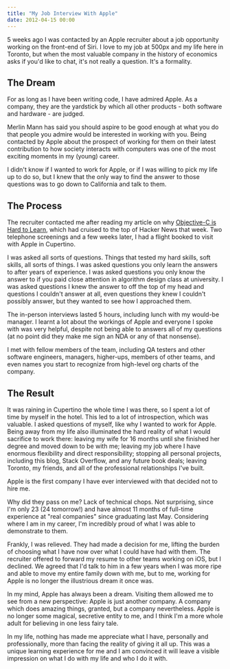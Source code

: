 ```yaml
---
title: "My Job Interview With Apple"
date: 2012-04-15 00:00
---
```


5 weeks ago I was contacted by an Apple recruiter about a job opportunity working on the front-end of Siri. I love to my job at 500px and my life here in Toronto, but when the most valuable company in the history of economics asks if you'd like to chat, it's not really a question. It's a formality. 



## The Dream

For as long as I have been writing code, I have admired Apple. As a company, they are the yardstick by which all other products - both software and hardware - are judged.

Merlin Mann has said you should aspire to be good enough at what you do that people you admire would be interested in working with you. Being contacted by Apple about the prospect of working for them on their latest contribution to how society interacts with computers was one of the most exciting moments in my (young) career.

I didn't know if I wanted to work for Apple, or if I was willing to pick my life up to do so, but I knew that the only way to find the answer to those questions was to go down to California and talk to them.

## The Process

The recruiter contacted me after reading my article on why [Objective-C is Hard to Learn](https://ashfurrow.com/2012/03/why-objective-c-is-hard/), which had cruised to the top of Hacker News that week. Two telephone screenings and a few weeks later, I had a flight booked to visit with Apple in Cupertino.

I was asked all sorts of questions. Things that tested my hard skills, soft skills, all sorts of things. I was asked questions you only learn the answers to after years of experience. I was asked questions you only know the answer to if you paid close attention in algorithm design class at university. I was asked questions I knew the answer to off the top of my head and questions I couldn't answer at all, even questions they knew I couldn't possibly answer, but they wanted to see how I approached them.

The in-person interviews lasted 5 hours, including lunch with my would-be manager. I learnt a lot about the workings of Apple and everyone I spoke with was very helpful, despite not being able to answers all of my questions (at no point did they make me sign an NDA or any of that nonsense).

I met with fellow members of the team, including QA testers and other software engineers, managers, higher-ups, members of other teams, and even names you start to recognize from high-level org charts of the company.

## The Result

It was raining in Cupertino the whole time I was there, so I spent a lot of time by myself in the hotel. This led to a lot of introspection, which was valuable. I asked questions of myself, like why I wanted to work for Apple. Being away from my life also illuminated the hard reality of what I would sacrifice to work there: leaving my wife for 16 months until she finished her degree and moved down to be with me; leaving my job where I have enormous flexibility and direct responsibility; stopping all personal projects, including this blog, Stack Overflow, and any future book deals; leaving Toronto, my friends, and all of the professional relationships I've built.

Apple is the first company I have ever interviewed with that decided not to hire me.

Why did they pass on me? Lack of technical chops. Not surprising, since I'm only 23 (24 tomorrow!) and have almost 11 months of full-time experience at "real companies" since graduating last May. Considering where I am in my career, I'm incredibly proud of what I was able to demonstrate to them.

Frankly, I was relieved. They had made a decision for me, lifting the burden of choosing what I have now over what I could have had with them. The recruiter offered to forward my resume to other teams working on iOS, but I declined. We agreed that I'd talk to him in a few years when I was more ripe and able to move my entire family down with me, but to me, working for Apple is no longer the illustrious dream it once was.

In my mind, Apple has always been a dream. Visiting them allowed me to see from a new perspective: Apple is just another company. A company which does amazing things, granted, but a company nevertheless. Apple is no longer some magical, secretive entity to me, and I think I'm a more whole adult for believing in one less fairy tale.

In my life, nothing has made me appreciate what I have, personally and professionally, more than facing the reality of giving it all up. This was a unique learning experience for me and I am convinced it will leave a visible impression on what I do with my life and who I do it with.

<!-- more -->
